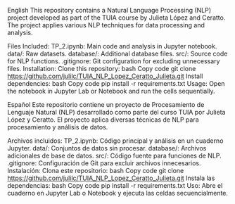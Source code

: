 English
This repository contains a Natural Language Processing (NLP) project developed as part of the TUIA course by Julieta López and Ceratto. The project applies various NLP techniques for data processing and analysis.

Files Included:
TP_2.ipynb: Main code and analysis in Jupyter notebook.
data/: Raw datasets.
database/: Additional database files.
src/: Source code for NLP functions.
.gitignore: Git configuration for excluding unnecessary files.
Installation:
Clone this repository:
bash
Copy code
git clone https://github.com/julilc/TUIA_NLP_Lopez_Ceratto_Julieta.git
Install dependencies:
bash
Copy code
pip install -r requirements.txt
Usage:
Open the notebook in Jupyter Lab or Notebook and run the cells sequentially.

Español
Este repositorio contiene un proyecto de Procesamiento de Lenguaje Natural (NLP) desarrollado como parte del curso TUIA por Julieta López y Ceratto. El proyecto aplica diversas técnicas de NLP para procesamiento y análisis de datos.

Archivos incluidos:
TP_2.ipynb: Código principal y análisis en un cuaderno Jupyter.
data/: Conjuntos de datos sin procesar.
database/: Archivos adicionales de base de datos.
src/: Código fuente para funciones de NLP.
.gitignore: Configuración de Git para excluir archivos innecesarios.
Instalación:
Clona este repositorio:
bash
Copy code
git clone https://github.com/julilc/TUIA_NLP_Lopez_Ceratto_Julieta.git
Instala las dependencias:
bash
Copy code
pip install -r requirements.txt
Uso:
Abre el cuaderno en Jupyter Lab o Notebook y ejecuta las celdas secuencialmente.
